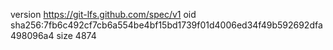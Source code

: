 version https://git-lfs.github.com/spec/v1
oid sha256:7fb6c492cf7cb6a554be4bf15bd1739f01d4006ed34f49b592692dfa498096a4
size 4874
